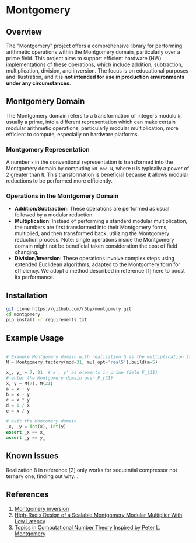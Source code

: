 # Montgomery

## Overview

The "Montgomery" project offers a comprehensive library for performing arithmetic operations within the Montgomery domain, particularly over a prime field. This project aims to support efficient hardware (HW) implementations of these operations, which include addition, subtraction, multiplication, division, and inversion. The focus is on educational purposes and illustration, and it is **not intended for use in production environments under any circumstances**.


## Montgomery Domain

The Montgomery domain refers to a transformation of integers modulo `N`, usually a prime, into a different representation which can make certain modular arithmetic operations, particularly modular multiplication, more efficient to compute, especially on hardware platforms.

### Montgomery Representation

A number `x` in the conventional representation is transformed into the Montgomery domain by computing `xR mod N`, where `R` is typically a power of 2 greater than `N`. This transformation is beneficial because it allows modular reductions to be performed more efficiently.

### Operations in the Montgomery Domain

- **Addition/Subtraction**: These operations are performed as usual followed by a modular reduction.
- **Multiplication**: Instead of performing a standard modular multiplication, the numbers are first transformed 
  into their Montgomery forms, multiplied, and then transformed back, utilizing the Montgomery reduction process. 
  Note: single operations inside the Montgomery domain might not be beneficial taken consideration the cost of field 
  changing.
- **Division/Inversion**: These operations involve complex steps using extended Euclidean algorithms, adapted to the 
  Montgomery form for efficiency. We adopt a method described in reference \[1\] here to boost its performance.

## Installation

```bash
git clone https://github.com/r5by/montgomery.git
cd montgomery
pip install -r requirements.txt
```

## Example Usage

```python

# Example Montgomery domain with realization 5 as the multiplication (refer [2]) operator
M = Montgomery.factory(mod=31, mul_opt='real5').build(m=5)

x_, y_ = 7, 21  # x', y' as elements in prime field F_{31}
# enter the Montgomery domain over F_{31}
x, y = M(7), M(21)
a = x + y
b = x - y
c = x * y
d = 1 / x
e = x / y

# exit the Montomery domain
_x, _y = int(x), int(y)
assert _x == x_
assert _y == y_
```

## Known Issues

Realization 8 in reference [2] only works for sequential compressor not ternary one, finding out why...

## References
1. [Montgomery inversion](https://link.springer.com/article/10.1007/s13389-017-0161-x)
2. [High-Radix Design of a Scalable Montgomery Modular Multiplier With Low Latency](https://ieeexplore.ieee.org/abstract/document/9328560)
3. [Topics in Computational Number Theory Inspired by Peter L. Montgomery](https://www.cambridge.org/core/books/topics-in-computational-number-theory-inspired-by-peter-l-montgomery/4F7A9AE2CE219D490B7D253558CF6F00)

